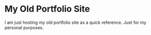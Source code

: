 # My Old Portfolio Site

I am just hosting my old portfolio site as a quick reference. Just for my personal purposes.